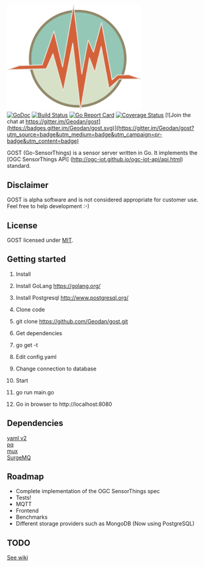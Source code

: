<img src="client/resources/img/icon.png" width="353"><br />
[![GoDoc](https://godoc.org/github.com/Geodan/gost?status.svg)](https://godoc.org/github.com/Geodan/gost)
[![Build Status](http://beta.drone.io/api/badges/drone/drone/status.svg)](https://drone.io/github.com/Geodan/gost/latest)
[![Go Report Card](https://goreportcard.com/badge/geodan/gost)](https://goreportcard.com/report/geodan/gost)
[![Coverage Status](https://coveralls.io/repos/github/Geodan/gost/badge.svg?branch=master)](https://coveralls.io/github/Geodan/gost?branch=master)
[![Join the chat at https://gitter.im/Geodan/gost](https://badges.gitter.im/Geodan/gost.svg)](https://gitter.im/Geodan/gost?utm_source=badge&utm_medium=badge&utm_campaign=pr-badge&utm_content=badge)<br />

GOST (Go-SensorThings) is a sensor server written in Go. It implements the [OGC SensorThings API] (http://ogc-iot.github.io/ogc-iot-api/api.html) standard.

## Disclaimer

GOST is alpha software and is not considered appropriate for customer use. Feel free to help development :-)

## License

GOST licensed under [MIT](https://opensource.org/licenses/MIT).

## Getting started

1. Install
 1. Install GoLang https://golang.org/
 2. Install Postgresql http://www.postgresql.org/

2. Clone code
 1. git clone https://github.com/Geodan/gost.git

3. Get dependencies
 1. go get -t

4. Edit config.yaml
 1. Change connection to database

5. Start
 1. go run main.go

6. Go in browser to http://localhost:8080

## Dependencies

[yaml v2](https://github.com/go-yaml/yaml)<br />
[pq](https://github.com/lib/pq)<br />
[mux](https://github.com/gorilla/mux)<br />
[SurgeMQ](github.com/surgemq/surgemq)<br />

## Roadmap

- Complete implementation of the OGC SensorThings spec
- Tests!
- MQTT
- Frontend
- Benchmarks
- Different storage providers such as MongoDB (Now using PostgreSQL)

## TODO

[See wiki](https://github.com/Geodan/gost/wiki/TODO)
